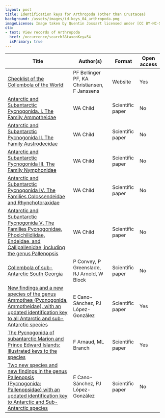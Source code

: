 ```yaml
---
layout: post
title: Identification keys for Arthropoda (other than Crustacea)
background: /assets/images/id-keys_04_arthropoda.png
imageLicense: Image taken by Quentin Jossart licensed under [CC BY-NC-SA 4.0](https://creativecommons.org/licenses/by-nc-sa/4.0/).
cta:
- text: View records of Arthropoda
  href: /occurrence/search?&taxonKey=54
  isPrimary: true
---
```


Title | Author(s) | Format | Open access |
-- | -- | -- | -- |
[Checklist of the Collembola of the World](https://www.collembola.org/index.html) | PF Bellinger PF, KA Christiansen, F Janssens | Website | Yes | 
[Antarctic and Subantarctic Pycnogonida. I. The Family Ammotheidae](https://agupubs.onlinelibrary.wiley.com/doi/abs/10.1029/AR063p0001) | WA Child | Scientific paper | No | 
[Antarctic and Subantarctic Pycnogonida II. The Family Austrodecidae](https://agupubs.onlinelibrary.wiley.com/doi/book/10.1029/AR063) | WA Child | Scientific paper | No | 
[Antarctic and Subantarctic Pycnogonida III. The Family Nymphonidae](https://agupubs.onlinelibrary.wiley.com/doi/10.1002/9781118668252.ch1) | WA Child | Scientific paper | No | 
[Antarctic and Subantarctic Pycnogonida IV. The Families Colossendeidae and Rhynchotoraxidae](https://agupubs.onlinelibrary.wiley.com/doi/10.1002/9781118668252.ch2) | WA Child | Scientific paper | No | 
[Antarctic  and Subantarctic Pycnogonida V. The Families Pycnogonidae,  Phoxichilidiidae, Endeidae, and Callipallenidae, including the genus  Pallenopsis](https://agupubs.onlinelibrary.wiley.com/doi/10.1002/9781118668252.ch3) | WA Child | Scientific paper | No | 
[Collembola of sub-Antarctic South Georgia](https://link.springer.com/article/10.1007/s003000050383) | P Convey, P Greenslade, RJ Arnold, W Block | Scientific paper | No | 
[New  findings and a new species of the genus Ammothea (Pycnogonida,  Ammotheidae), with an updated identification key to all Antarctic and  sub-Antarctic species](https://link.springer.com/article/10.1007%2Fs10152-013-0376-x) | E Cano-Sánchez, PJ López-González | Scientific paper | Yes | 
[The Pycnogonida of subantarctic Marion and Prince Edward Islands: Illustrated keys to the species](https://nextcloud.bebif.be/s/eKddraY3L8LkoqK) | F Arnaud, ML Branch | Scientific paper | Yes | 
[Two  new species and new findings in the genus Pallenopsis (Pycnogonida:  Pallenopsidae) with an updated identification key to Antarctic and  Sub-Antarctic species](https://www.biotaxa.org/Zootaxa/article/view/zootaxa.4585.3.7) | E Cano-Sánchez, PJ López-González | Scientific paper | No | 

